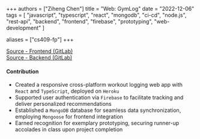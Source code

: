 +++
authors = ["Ziheng Chen"]
title = "Web: GymLog"
date = "2022-12-06"
tags = [
    "javascript", "typescript", "react", "mongodb", "ci-cd", "node.js", "rest-api", "backend", "frontend", "firebase", "prototyping", "web-development"
]

aliases = ["cs409-fp"]
+++

[Source - Frontend (GitLab)](https://gitlab.com/zihengjackchen/cs409-fp-frontend)   
[Source - Backend (GitLab)](https://gitlab.com/zihengjackchen/cs409-fp-backend)

#### Contribution
- Created a responsive cross-platform workout logging web app with `React` and `TypeScript`, deployed on `Heroku`
- Supported user authentication via `Firebase` to facilitate tracking and deliver personalized recommendations
- Established a `MongoDB` database for seamless data synchronization, employing `Mongoose` for frontend integration
- Earned recognition for exemplary prototyping, securing runner-up accolades in class upon project completion